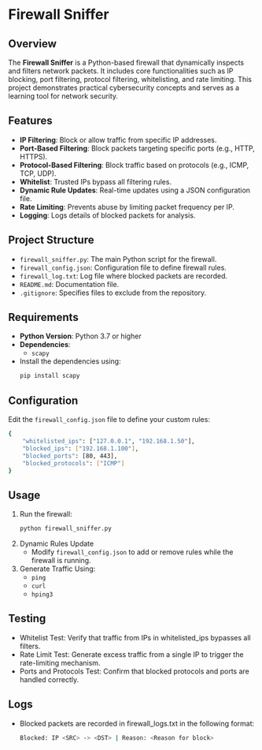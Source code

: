 # Firewall Sniffer

## Overview
The **Firewall Sniffer** is a Python-based firewall that dynamically inspects and filters network packets. It includes core functionalities such as IP blocking, port filtering, protocol filtering, whitelisting, and rate limiting. This project demonstrates practical cybersecurity concepts and serves as a learning tool for network security.

## Features
- **IP Filtering**: Block or allow traffic from specific IP addresses.
- **Port-Based Filtering**: Block packets targeting specific ports (e.g., HTTP, HTTPS).
- **Protocol-Based Filtering**: Block traffic based on protocols (e.g., ICMP, TCP, UDP).
- **Whitelist**: Trusted IPs bypass all filtering rules.
- **Dynamic Rule Updates**: Real-time updates using a JSON configuration file.
- **Rate Limiting**: Prevents abuse by limiting packet frequency per IP.
- **Logging**: Logs details of blocked packets for analysis.

## Project Structure
- `firewall_sniffer.py`: The main Python script for the firewall.
- `firewall_config.json`: Configuration file to define firewall rules.
- `firewall_log.txt`: Log file where blocked packets are recorded.
- `README.md`: Documentation file.
- `.gitignore`: Specifies files to exclude from the repository.

## Requirements
- **Python Version**: Python 3.7 or higher
- **Dependencies**:
  - `scapy`
- Install the dependencies using:
  ```bash
  pip install scapy
  ```
## Configuration
Edit the `firewall_config.json` file to define your custom rules:
```bash
{
    "whitelisted_ips": ["127.0.0.1", "192.168.1.50"],
    "blocked_ips": ["192.168.1.100"],
    "blocked_ports": [80, 443],
    "blocked_protocols": ["ICMP"]
}
```
## Usage
1. Run the firewall:
   ```bash
   python firewall_sniffer.py
2. Dynamic Rules Update
   - Modify `firewall_config.json` to add or remove rules while the firewall is running.
3. Generate Traffic Using:
   - `ping`
   - `curl`
   - `hping3`

## Testing
- Whitelist Test: Verify that traffic from IPs in whitelisted_ips bypasses all filters.
- Rate Limit Test: Generate excess traffic from a single IP to trigger the rate-limiting mechanism.
- Ports and Protocols Test: Confirm that blocked protocols and ports are handled correctly.

## Logs
- Blocked packets are recorded in firewall_logs.txt in the following format:
  ``` bash
  Blocked: IP <SRC> -> <DST> | Reason: <Reason for block>
  ```
  
     
